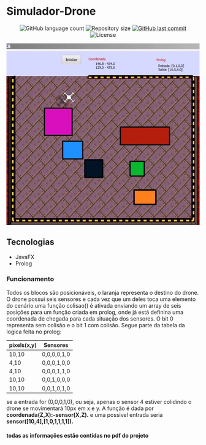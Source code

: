 # Simulador-Drone
<p align="center">
  <img alt="GitHub language count" src="https://img.shields.io/github/languages/count/sarev17/Simulador-Drone">

  <img alt="Repository size" src="https://img.shields.io/github/repo-size/sarev17/Simulador-Drone">
  
  <a href="https://github.com/willianpraciano/Pong-C/commits/master">
    <img alt="GitHub last commit" src="https://img.shields.io/github/last-commit/sarev17/Simulador-Drone">
  </a>

  <img alt="License" src="https://img.shields.io/badge/license-MIT-brightgreen">
</p>

<p align="center">
  <img src="https://github.com/sarev17/Simulador-Drone/blob/master/Drone/src/Video_1589235675.gif">
</p>

## Tecnologias
- JavaFX
- Prolog

### Funcionamento
Todos os blocos são posicionáveis, o laranja representa o destino do drone. O drone possui seis sensores e cada vez que um deles toca uma elemento do cenário uma função colisao() é ativada enviando um array de seis posições para um função criada em prolog, onde já está definina uma coordenada de chegada para cada situação dos sensores. O bit 0 representa sem colisão e o bit 1 com colisão. Segue parte da tabela da logica feita no prolog:

|pixels(x,y)|  Sensores |
|-----------|-----------|
|   10,10   |0,0,0,0,1,0|
|   4,10    |0,0,0,1,0,0|
|   4,10    |0,0,0,1,1,0|
|   10,10   |0,0,1,0,0,0|
|   10,10   |0,0,1,0,1,0|

se a entrada for (0,0,0,1,0), ou seja, apenas o sensor 4 estiver colidindo o drone se movimentará 10px em x e y. A função é dada por **coordenada(Z,X):-sensor(X,Z).** e uma possivel entrada seria **sensor([10,4],[1,0,1,1,1,1]).**



#### todas as informações estão contidas no pdf do projeto
